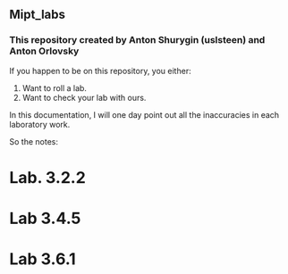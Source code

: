 ## Mipt_labs
### This repository created by Anton Shurygin (uslsteen) and Anton Orlovsky

If you happen to be on this repository, you either:
1) Want to roll a lab.
2) Want to check your lab with ours.

In this documentation, I will one day point out all the inaccuracies in each laboratory work.

So the notes:

# Lab. 3.2.2

# Lab 3.4.5

# Lab 3.6.1
